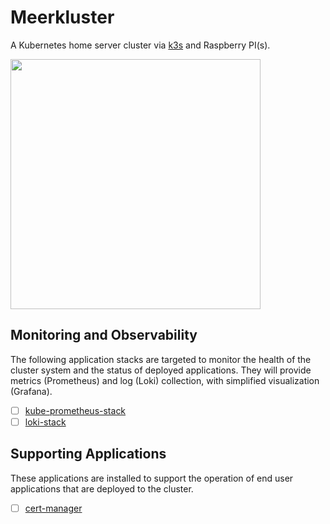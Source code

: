 # Meerkluster

A Kubernetes home server cluster via [k3s](https://k3s.io/) and Raspberry PI(s). 

<img src="images/Meerkat_Loitering.png" width="400">

## Monitoring and Observability 

The following application stacks are targeted to monitor the health of the cluster system and the status of deployed applications. They will provide metrics (Prometheus) and log (Loki) collection, with simplified visualization (Grafana).

- [ ] [kube-prometheus-stack](https://github.com/prometheus-community/helm-charts/tree/main/charts/kube-prometheus-stack)
- [ ] [loki-stack](https://github.com/grafana/helm-charts/tree/main/charts/loki-stack)

## Supporting Applications

These applications are installed to support the operation of end user applications that are deployed to the cluster.

- [ ] [cert-manager](https://cert-manager.io/docs/installation/kubernetes/)